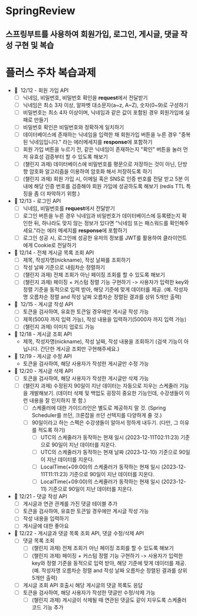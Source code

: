 # SpringReview
## 스프링부트를 사용하여 회원가입, 로그인, 게시글, 댓글 작성 구현 및 복습
# 플러스 주차 복습과제

- 💬  12/12 - 회원 가입 API
    - [ ]  닉네임, 비밀번호, 비밀번호 확인을 **request**에서 전달받기
    - [ ]  닉네임은 최소 3자 이상, 알파벳 대소문자(a~z, A~Z), 숫자(0~9)로 구성하기
    - [ ]  비밀번호는 최소 4자 이상이며, 닉네임과 같은 값이 포함된 경우 회원가입에 실패로 만들기
    - [ ]  비밀번호 확인은 비밀번호와 정확하게 일치하기
    - [ ]  데이터베이스에 존재하는 닉네임을 입력한 채 회원가입 버튼을 누른 경우 "중복된 닉네임입니다." 라는 에러메세지를 **response**에 포함하기
    - [ ]  회원 가입 버튼을 누르기 전, 같은 닉네임이 존재하는지 "확인" 버튼을 눌러 먼저 유효성 검증부터 할 수 있도록 해보기
    - [ ]  (챌린지 과제) 데이터베이스에 비밀번호를 평문으로 저장하는 것이 아닌, 단방향 암호화 알고리즘을 이용하여 암호화 해서 저장하도록 하기
    - [ ]  (챌린지 과제) 회원 가입 시, 이메일 혹은 SNS로 인증 번호를 전달 받고 5분 이내에 해당 인증 번호를 검증해야 회원 가입에 성공하도록 해보기 (redis TTL 특징을 좀 더 파악하기 위함.)
- 💬 12/13 - 로그인 API
    - [ ]  닉네임, 비밀번호를 **request**에서 전달받기
    - [ ]  로그인 버튼을 누른 경우 닉네임과 비밀번호가 데이터베이스에 등록됐는지 확인한 뒤, 하나라도 맞지 않는 정보가 있다면 "닉네임 또는 패스워드를 확인해주세요."라는 에러 메세지를 **response**에 포함하기
    - [ ]  로그인 성공 시, 로그인에 성공한 유저의 정보를 JWT를 활용하여 클라이언트에게 Cookie로 전달하기
- 💬 12/14 - 전체 게시글 목록 조회 API
    - [ ]  제목, 작성자명(nickname), 작성 날짜를 조회하기
    - [ ]  작성 날짜 기준으로 내림차순 정렬하기
    - [ ]  (챌린지 과제) 전체 조회가 아닌 페이징 조회를 할 수 있도록 해보기
    - [ ]  (챌린지 과제) 페이징 + 커스텀 정렬 기능 구현하기 -> 사용자가 입력한 key와 정렬 기준을 동적으로 입력 받아, 해당 기준에 맞게 데이터를 제공. (예. 작성자명 오름차순 정렬 and 작성 날짜 오름차순 정렬된 결과를 상위 5개만 출력)
- 💬  12/15 - 게시글 작성 API
    - [ ]  토큰을 검사하여, 유효한 토큰일 경우에만 게시글 작성 가능
    - [ ]  제목(500자 까지 입력 가능), 작성 내용을 입력하기(5000자 까지 입력 가능)
    - [ ]  (챌린지 과제) 이미지 업로드 가능
- 💬 12/18 - 게시글 조회 API
    - 제목, 작성자명(nickname), 작성 날짜, 작성 내용을 조회하기 
    (검색 기능이 아닙니다. 간단한 게시글 조회만 구현해주세요.)
- 💬 12/19 - 게시글 수정 API
    - 토큰을 검사하여, 해당 사용자가 작성한 게시글만 수정 가능
- 💬 12/20 - 게시글 삭제 API
    - [ ]  토큰을 검사하여, 해당 사용자가 작성한 게시글만 삭제 가능
    - [ ]  (챌린지 과제) 수정된지 90일이 지난 데이터는 자동으로 지우는 스케줄러 기능을 개발해보기. (데이터 삭제 및 백업도 굉장히 중요한 기능인데, 수강생들이 이런 내용을 잘 인지하지 못 함.)
        - [ ]  스케줄러에 대한 가이드라인은 별도로 제공하지 말 것. (Spring Scheduler를 쓰던, 크론잡을 쓰던 선택지를 다양하게 줄 것.)
        - [ ]  90일이라고 하는 스펙은 수강생들이 알아서 정하게 내두기. (다만, 그 이유를 적도록 하기)
            - [ ]  UTC의 스케줄러가 동작하는 현재 일시 (2023-12-11T02:11:23) 기준으로 90일이 지난 데이터를 지운다.
            - [ ]  UTC의 스케줄러가 동작하는 현재 날짜 (2023-12-10) 기준으로 90일이 지난 데이터를 지운다.
            - [ ]  LocalTime(+09:00)의 스케줄러가 동작하는 현재 일시 (2023-12-11T11:11:23) 기준으로 90일이 지난 데이터를 지운다.
            - [ ]  LocalTime(+09:00)의 스케줄러가 동작하는 현재 일시 (2023-12-11) 기준으로 90일이 지난 데이터를 지운다.
- 💬 12/21 - 댓글 작성 API
    - [ ]  게시글과 연관 관계를 가진 댓글 테이블 추가
    - [ ]  토큰을 검사하여, 유효한 토큰일 경우에만 게시글 작성 가능
    - [ ]  작성 내용을 입력하기
    - [ ]  게시글에 대한 좋아요
- 💬 12/22 - 게시글과 댓글 목록 조회 API, 댓글 수정/삭제 API
    - [ ]  댓글 목록 조회
        - [ ]  (챌린지 과제) 전체 조회가 아닌 페이징 조회를 할 수 있도록 해보기
        - [ ]  (챌린지 과제) 페이징 + 커스텀 정렬 기능 구현하기 -> 사용자가 입력한 key와 정렬 기준을 동적으로 입력 받아, 해당 기준에 맞게 데이터를 제공. (예. 작성자명 오름차순 정렬 and 작성 날짜 오름차순 정렬된 결과를 상위 5개만 출력)
    - [ ]  게시글 조회 API 호출시 해당 게시글의 댓글 목록도 응답
    - [ ]  토큰을 검사하여, 해당 사용자가 작성한 댓글만 수정/삭제 가능
        - [ ]  (챌린지 과제) 게시글이 삭제될 때 연관된 댓글도 같이 지우도록 스케줄러 코드 기능 추가
